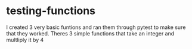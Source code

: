 # testing-functions
I created 3 very basic funtions and ran them through pytest to make sure that they worked. Theres 3 simple functions that take an integer and multliply it by 4
